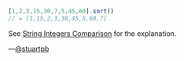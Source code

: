 ```javascript
[1,2,3,15,30,7,5,45,60].sort()
// = [1,15,2,3,30,45,5,60,7]
```

See [String Integers Comparison](https://wtfjs.com/wtfs/2014-03-13-String-Integers-Comparison) for the explanation.

&mdash;[@stuartpb][]

[@stuartpb]: https://twitter.com/stuartpb
